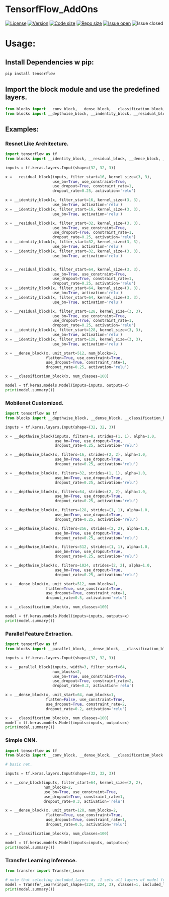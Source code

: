 # TensorfFlow_AddOns

[![License](https://img.shields.io/github/license/KiLJ4EdeN/cnn_blocks)](https://img.shields.io/github/license/KiLJ4EdeN/cnn_blocks) [![Version](https://img.shields.io/github/v/tag/KiLJ4EdeN/cnn_blocks)](https://img.shields.io/github/v/tag/KiLJ4EdeN/cnn_blocks) [![Code size](https://img.shields.io/github/languages/code-size/KiLJ4EdeN/cnn_blocks)](https://img.shields.io/github/languages/code-size/KiLJ4EdeN/cnn_blocks) [![Repo size](https://img.shields.io/github/repo-size/KiLJ4EdeN/cnn_blocks)](https://img.shields.io/github/repo-size/KiLJ4EdeN/cnn_blocks) [![Issue open](https://img.shields.io/github/issues/KiLJ4EdeN/cnn_blocks)](https://img.shields.io/github/issues/KiLJ4EdeN/cnn_blocks)
![Issue closed](https://img.shields.io/github/issues-closed/KiLJ4EdeN/cnn_blocks)


# Usage:
## Install Dependencies w pip:

```bash
pip install tensorflow
```


## Import the block module and use the predefined  layers.
```python
from blocks import __conv_block, __dense_block, __classification_block, __parallel_block
from blocks import __depthwise_block, __indentity_block, __residual_block
```


## Examples:
### Resnet Like Architecture.
```python
import tensorflow as tf
from blocks import __identity_block, __residual_block, __dense_block, __classification_block

inputs = tf.keras.layers.Input(shape=(32, 32, 3))

x = __residual_block(inputs, filter_start=16, kernel_size=(3, 3),
                     use_bn=True, use_constraint=True,
                     use_dropout=True, constraint_rate=1,
                     dropout_rate=0.25, activation='relu')

x = __identity_block(x, filter_start=16, kernel_size=(3, 3),
                     use_bn=True, activation='relu')
x = __identity_block(x, filter_start=16, kernel_size=(3, 3),
                     use_bn=True, activation='relu')

x = __residual_block(x, filter_start=32, kernel_size=(3, 3),
                     use_bn=True, use_constraint=True,
                     use_dropout=True, constraint_rate=1,
                     dropout_rate=0.25, activation='relu')
x = __identity_block(x, filter_start=32, kernel_size=(3, 3),
                     use_bn=True, activation='relu')
x = __identity_block(x, filter_start=32, kernel_size=(3, 3),
                     use_bn=True, activation='relu')


x = __residual_block(x, filter_start=64, kernel_size=(3, 3),
                     use_bn=True, use_constraint=True,
                     use_dropout=True, constraint_rate=1,
                     dropout_rate=0.25, activation='relu')
x = __identity_block(x, filter_start=64, kernel_size=(3, 3),
                     use_bn=True, activation='relu')
x = __identity_block(x, filter_start=64, kernel_size=(3, 3),
                     use_bn=True, activation='relu')

x = __residual_block(x, filter_start=128, kernel_size=(3, 3),
                     use_bn=True, use_constraint=True,
                     use_dropout=True, constraint_rate=1,
                     dropout_rate=0.25, activation='relu')
x = __identity_block(x, filter_start=128, kernel_size=(3, 3),
                     use_bn=True, activation='relu')
x = __identity_block(x, filter_start=128, kernel_size=(3, 3),
                     use_bn=True, activation='relu')

x = __dense_block(x, unit_start=512, num_blocks=2,
                  flatten=True, use_constraint=True,
                  use_dropout=True, constraint_rate=1,
                  dropout_rate=0.25, activation='relu')

x = __classification_block(x, num_classes=100)

model = tf.keras.models.Model(inputs=inputs, outputs=x)
print(model.summary())
```

### Mobilenet Customized.
```python
import tensorflow as tf
from blocks import __depthwise_block, __dense_block, __classification_block

inputs = tf.keras.layers.Input(shape=(32, 32, 3))

x = __depthwise_block(inputs, filters=8, strides=(1, 1), alpha=1.0,
                      use_bn=True, use_dropout=True, 
                      dropout_rate=0.25, activation='relu')

x = __depthwise_block(x, filters=16, strides=(2, 2), alpha=1.0,
                      use_bn=True, use_dropout=True, 
                      dropout_rate=0.25, activation='relu')

x = __depthwise_block(x, filters=32, strides=(1, 1), alpha=1.0,
                      use_bn=True, use_dropout=True, 
                      dropout_rate=0.25, activation='relu')

x = __depthwise_block(x, filters=64, strides=(2, 2), alpha=1.0,
                      use_bn=True, use_dropout=True, 
                      dropout_rate=0.25, activation='relu')

x = __depthwise_block(x, filters=128, strides=(1, 1), alpha=1.0,
                      use_bn=True, use_dropout=True, 
                      dropout_rate=0.25, activation='relu')

x = __depthwise_block(x, filters=256, strides=(2, 2), alpha=1.0,
                      use_bn=True, use_dropout=True, 
                      dropout_rate=0.25, activation='relu')

x = __depthwise_block(x, filters=512, strides=(1, 1), alpha=1.0,
                      use_bn=True, use_dropout=True, 
                      dropout_rate=0.25, activation='relu')

x = __depthwise_block(x, filters=1024, strides=(2, 2), alpha=1.0,
                      use_bn=True, use_dropout=True, 
                      dropout_rate=0.25, activation='relu')

x = __dense_block(x, unit_start=512, num_blocks=1,
                  flatten=True, use_constraint=True,
                  use_dropout=True, constraint_rate=1,
                  dropout_rate=0.5, activation='relu')

x = __classification_block(x, num_classes=100)

model = tf.keras.models.Model(inputs=inputs, outputs=x)
print(model.summary())
```

### Parallel Feature Extraction.
```python
import tensorflow as tf
from blocks import __parallel_block, __dense_block, __classification_block

inputs = tf.keras.layers.Input(shape=(32, 32, 3))

x = __parallel_block(inputs, width=3, filter_start=64,
                     num_blocks=2,
                     use_bn=True, use_constraint=True,
                     use_dropout=True, constraint_rate=2,
                     dropout_rate=0.2, activation='relu')

x = __dense_block(x, unit_start=64, num_blocks=1,
                  flatten=False, use_constraint=True,
                  use_dropout=True, constraint_rate=2,
                  dropout_rate=0.2, activation='relu')

x = __classification_block(x, num_classes=100)
model = tf.keras.models.Model(inputs=inputs, outputs=x)
print(model.summary())
```

### Simple CNN.
```python
import tensorflow as tf
from blocks import __conv_block, __dense_block, __classification_block

# basic net.

inputs = tf.keras.layers.Input(shape=(32, 32, 3))

x = __conv_block(inputs, filter_start=64, kernel_size=(2, 2),
                 num_blocks=2,
                 use_bn=True, use_constraint=True,
                 use_dropout=True, constraint_rate=1,
                 dropout_rate=0.3, activation='relu')

x = __dense_block(x, unit_start=128, num_blocks=2,
                  flatten=True, use_constraint=True,
                  use_dropout=True, constraint_rate=1,
                  dropout_rate=0.5, activation='relu')

x = __classification_block(x, num_classes=100)

model = tf.keras.models.Model(inputs=inputs, outputs=x)
print(model.summary())
```

### Transfer Learning Inference.
```python
from transfer import Transfer_Learn

# note that selecting included_layers as -1 sets all layers of model for training.
model = Transfer_Learn(input_shape=(224, 224, 3), classes=1, included_layers=1, model='MobileNet')
print(model.summary())
```
